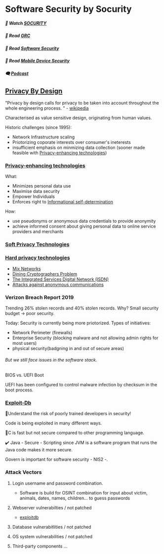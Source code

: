 # Software Security by Socurity


##### 🎥 Watch [SOCURITY](https://www.youtube.com/@Socurity)
##### 📖 Read [GRC](https://orskoven.github.io/GRC/)
##### 📖 Read [Software Security](https://github.com/orskoven/Software-Security-by-Socurity/blob/main/README.md)
##### 📖 Read [Mobile Device Security](https://creators.spotify.com/pod/profile/simon-rskov/episodes/AI--NLP-Event-Stock-Prediction-Data-Cleaning-e2tiptb) 
##### 🗨️ [Podcast](https://creators.spotify.com/pod/profile/simon-rskov/episodes/AI--NLP-Event-Stock-Prediction-Data-Cleaning-e2tiptb) 



## [Privacy By Design](https://en.wikipedia.org/wiki/Privacy_by_design)

"Privacy by design calls for privacy to be taken into account throughout the whole engineering process. " - [wikipedia ](https://en.wikipedia.org/wiki/Privacy_by_design)

Characterised as value sensitive design, originating from human values. 

Historic challenges (since 1995): 
 - Network Infrastructure scaling
 - Priotorizing coporate interests over consumer's ineterests
 - insufficient emphasis on minmizing data collection (sooner made feasible with
[Privacy-enhancing technologies](https://en.wikipedia.org/wiki/Privacy-enhancing_technologies))

### [Privacy-enhancing technologies](https://en.wikipedia.org/wiki/Privacy-enhancing_technologies)


What:
  - Minimizes personal data use
  - Maximise data security
  - Empower Individuals
  - Enforces right to 
[Informational self-determination](https://en.wikipedia.org/wiki/Informational_self-determination)

How:
  - use pseudonyms or anonymous data credentials to provide anonymity
  - achieve informed consent about giving personal data to online service providers and merchants

### [Soft Privacy Technologies](https://en.wikipedia.org/wiki/Soft_privacy_technologies)

### [Hard privacy technologies](https://en.wikipedia.org/wiki/Hard_privacy_technologies)

  - [Mix Networks](https://en.wikipedia.org/wiki/Mix_network)
  - [Dining Cryptographers Problem](https://en.wikipedia.org/wiki/Dining_cryptographers_problem)
  - [The Integrated Services Digital Network (ISDN)](https://en.wikipedia.org/wiki/ISDN)
  - [Attacks against anonymous communications](https://en.wikipedia.org/wiki/Traffic_analysis)


### Verizon Breach Report 2019

Trending 26% stolen records and 40% stolen records. 
Why? 
Small security budget -> poor security. 


Today:
Security is currently being more priotorized. 
Types of initiatives: 
- Network Perimeter (firewalls)
- Enterprise Security (blocking malware and not allowing admin rights for most users)
- physical security(badgning in and out of secure areas)

###### But we still face issues in the software stack. 

BIOS vs. UEFI Boot 

UEFI has been configured to control malware infection by checksum in the boot process.


### [Exploit-Db](https://www.exploit-db.com)

🔺Understand the risk of poorly trained developers in security!

Code is being exploited in many different ways. 

🔺C is fast but not secure compared to other programming language. 

✔️ Java - Secure - Scripting since JVM is a software program that runs the Java code makes it more secure.

Govern is important for software security - NIS2 -.

### Attack Vectors

1. Login username and password combination.

   - Software is build for OSINT combination for input about victim, animals, dates, names, children... to guess passwords

3. Webserver vulnerabilties / not patched
   - [exploitdb](https://www.exploit-db.com)
5. Database vulnerabitlities / not patched
6. OS system vulnerabilities / not patched
7. Third-party components ...
